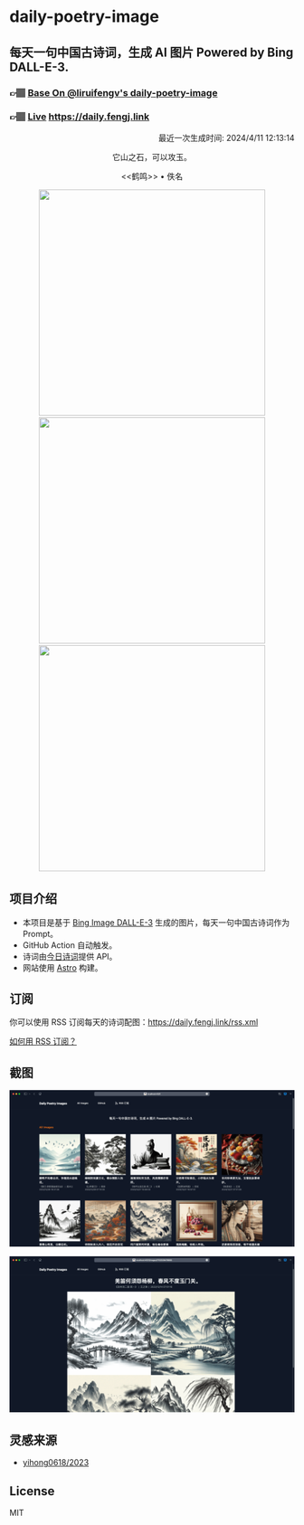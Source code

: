 
# daily-poetry-image

## 每天一句中国古诗词，生成 AI 图片 Powered by Bing DALL-E-3.

### 👉🏽 [Base On @liruifengv's daily-poetry-image](https://github.com/liruifengv/daily-poetry-image)

### 👉🏽 [Live](https://daily.fengj.link) https://daily.fengj.link

<p align="right">
  最近一次生成时间: 2024/4/11 12:13:14
</p>
<p align="center">
它山之石，可以攻玉。
</p>
<p align="center">
<<鹤鸣>> • 佚名
</p>
<p align="center">
<img src="https://tse4.mm.bing.net/th/id/OIG3.NnJ6K4rIgsXtONagKBaH" height="400" width="400" />
<img src="https://tse3.mm.bing.net/th/id/OIG3.VPU9rEGLCD0lZOM48qo9" height="400" width="400" />
<img src="https://tse4.mm.bing.net/th/id/OIG3.aUkMyMsoB4Cy6TVzRatL" height="400" width="400" />
</p>

## 项目介绍

-   本项目是基于 [Bing Image DALL-E-3](https://www.bing.com/images/create) 生成的图片，每天一句中国古诗词作为 Prompt。
-   GitHub Action 自动触发。
-   诗词由[今日诗词](https://www.jinrishici.com/)提供 API。
-   网站使用 [Astro](https://astro.build) 构建。

## 订阅

你可以使用 RSS 订阅每天的诗词配图：https://daily.fengj.link/rss.xml

[如何用 RSS 订阅？](https://zhuanlan.zhihu.com/p/55026716)

## 截图

![图片列表](./screenshots/Snipaste_2023-12-28_21-00-26.png)

![图片详情](./screenshots/Snipaste_2023-12-28_21-00-53.png)

## 灵感来源

-   [yihong0618/2023](https://github.com/yihong0618/2023)

## License

MIT
